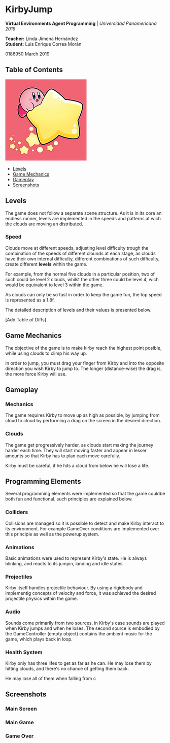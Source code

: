 # KirbyJump

**Virtual Environments Agent Programming** | *Universidad Panamericana 2019*

**Teacher:** Linda Jimena Hernández  
**Student:** Luis Enrique Correa Morán  
  
0186950
March 2019

## Table of Contents

![Kirby Jump Icon](Assets/Sprites/Icon_256.png)  

* [Levels](#levels)
* [Game Mechanics](#game-mechanics)
* [Gameplay](#gameplay)
* [Screenshots](#screenshots)

## Levels

The game does not follow a separate scene structure. As it is in its core an endless runner, levels are implemented in the speeds and patterns at wich the clouds are moving an distributed.

### Speed

Clouds move at different speeds, adjusting level difficulty trough the combination of the speeds of different clounds at each stage, as clouds have their own internal difficulty, different combinations of such difficulty, create different **levels** within the game.

For example, from the normal five clouds in a particular position, two of such could be level 2 clouds, whilst the other three could be level 4, wich would be equivalent to level 3 within the game.

As clouds can only be so fast in order to keep the game fun, the top speed is represented as a 1.8f.

The detailed description of levels and their values is presented below.

[Add Table of Diffs]

## Game Mechanics

The objective of the game is to make kirby reach the highest point posible, while using clouds to climp his way up.

In order to jump, you must drag your finger from Kirby and into the opposite direction you wish Kirby to jump to. The longer (distance-wise) the drag is, the more force Kirby will use.

## Gameplay

### Mechanics

The game requires Kirby to move up as high as possible, by jumping from cloud to cloud by performing a drag on the screen in the desired direction.  

### Clouds

The game get progressively harder, as clouds start making the journey harder each time. They will start moving faster and appear in lesser amounts so that Kirby has to plan each move carefully.

Kirby must be careful, if he hits a cloud from below he will lose a life.

## Programming Elements

Several programming elements were implemented so that the game couldbe both fun and functional. such principles are explained below.

### Colliders

Collisions are managed so it is possible to detect and make Kirby interact to its environment. For example GameOver conditions are implemented over this principle as well as the powerup system.

### Animations

Basic animations were used to represent Kirby's state. He is always blinking, and reacts to its jumpin, landing and idle states

### Projectiles

Kirby itself handles projectile behaviour. By using a rigidbody and implementig concepts of velocity and force, it was achieved the desired projectile physics within the game.

### Audio

Sounds come primarily from two sources, in Kirby's case sounds are played when Kirby jumps and when he loses. The second source is embodied by the GameController (empty object) contains the ambient music for the game, which plays back in loop.

### Health System

Kirby only has three lifes to get as far as he can. He may lose them by hitting clouds, and there's no chance of getting them back.

He may lose all of them when falling from c

## Screenshots

### Main Screen

### Main Game

### Game Over

![]()